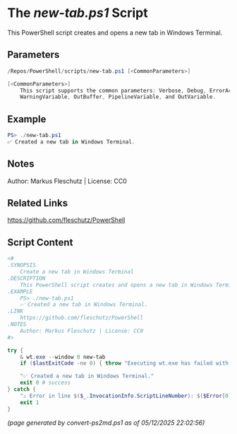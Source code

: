 The *new-tab.ps1* Script
===========================

This PowerShell script creates and opens a new tab in Windows Terminal.

Parameters
----------
```powershell
/Repos/PowerShell/scripts/new-tab.ps1 [<CommonParameters>]

[<CommonParameters>]
    This script supports the common parameters: Verbose, Debug, ErrorAction, ErrorVariable, WarningAction, 
    WarningVariable, OutBuffer, PipelineVariable, and OutVariable.
```

Example
-------
```powershell
PS> ./new-tab.ps1 
✅ Created a new tab in Windows Terminal.

```

Notes
-----
Author: Markus Fleschutz | License: CC0

Related Links
-------------
https://github.com/fleschutz/PowerShell

Script Content
--------------
```powershell
<#
.SYNOPSIS
	Create a new tab in Windows Terminal
.DESCRIPTION
	This PowerShell script creates and opens a new tab in Windows Terminal.
.EXAMPLE
	PS> ./new-tab.ps1 
	✅ Created a new tab in Windows Terminal.
.LINK
	https://github.com/fleschutz/PowerShell
.NOTES
	Author: Markus Fleschutz | License: CC0
#>

try {
	& wt.exe --window 0 new-tab
	if ($lastExitCode -ne 0) { throw "Executing wt.exe has failed with exit code $lastExitCode" }

	"✅ Created a new tab in Windows Terminal."
	exit 0 # success
} catch {
	"⚠️ Error in line $($_.InvocationInfo.ScriptLineNumber): $($Error[0])"
	exit 1
}
```

*(page generated by convert-ps2md.ps1 as of 05/12/2025 22:02:56)*
